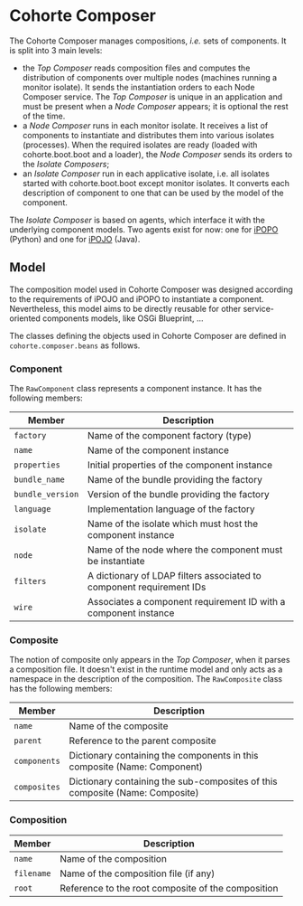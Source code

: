 # Cohorte Composer

The Cohorte Composer manages compositions, *i.e.* sets of components. It is split into 3 main levels:

* the *Top Composer* reads composition files and computes the distribution of components over multiple nodes (machines running a monitor isolate). It sends the instantiation orders to each Node Composer service. The *Top Composer* is unique in an application and must be present when a *Node Composer* appears; it is optional the rest of the time.
* a *Node Composer* runs in each monitor isolate. It receives a list of components to instantiate and distributes them into various isolates (processes). When the required isolates are ready (loaded with cohorte.boot.boot and a loader), the *Node Composer* sends its orders to the *Isolate Composers*;
* an *Isolate Composer* run in each applicative isolate, i.e. all isolates started with cohorte.boot.boot except monitor isolates. It converts each description of component to one that can be used by the model of the component. 

The *Isolate Composer* is based on agents, which interface it with the underlying component models. Two agents exist for now: one for [iPOPO](https://ipopo.coderxpress.net) (Python) and one for [iPOJO](http://felix.apache.org/documentation/subprojects/apache-felix-ipojo.html) (Java).

## Model

The composition model used in Cohorte Composer was designed according to the requirements of iPOJO and iPOPO to instantiate a component. Nevertheless, this model aims to be directly reusable for other service-oriented components models, like OSGi Blueprint, ...

The classes defining the objects used in Cohorte Composer are defined in ``cohorte.composer.beans`` as follows.

### Component

The ``RawComponent`` class represents a component instance. It has the following members:

| Member             | Description                                                          |
|--------------------|----------------------------------------------------------------------|
| ``factory``        | Name of the component factory (type)                                 |
| ``name``           | Name of the component instance                                       |
| ``properties``     | Initial properties of the component instance                         |
| ``bundle_name``    | Name of the bundle providing the factory                             |
| ``bundle_version`` | Version of the bundle providing the factory                          |
| ``language``       | Implementation language of the factory                               |
| ``isolate``        | Name of the isolate which must host the component instance           |
| ``node``           | Name of the node where the component must be instantiate             |
| ``filters``        | A dictionary of LDAP filters associated to component requirement IDs |
| ``wire``           | Associates a component requirement ID with a component instance      |

### Composite

The notion of composite only appears in the *Top Composer*, when it parses a composition file. It doesn't exist in the runtime model and only acts as a namespace in the description of the composition.
The ``RawComposite`` class has the following members:

| Member         | Description                                                                  |
|----------------|------------------------------------------------------------------------------|
| ``name``       | Name of the composite                                                        |
| ``parent``     | Reference to the parent composite                                            |
| ``components`` | Dictionary containing the components in this composite (Name: Component)     |
| ``composites`` | Dictionary containing the sub-composites of this composite (Name: Composite) |

### Composition

| Member       | Description                                        |
|--------------|----------------------------------------------------|
| ``name``     | Name of the composition                            |
| ``filename`` | Name of the composition file (if any)              |
| ``root``     | Reference to the root composite of the composition |
